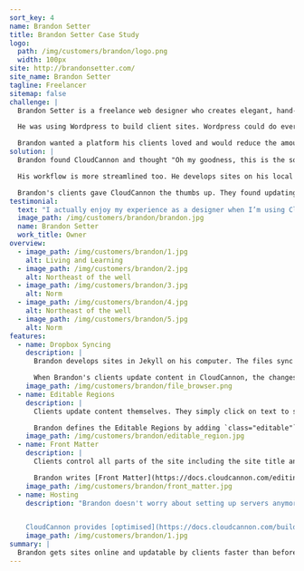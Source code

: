 ```yaml
---
sort_key: 4
name: Brandon Setter
title: Brandon Setter Case Study
logo:
  path: /img/customers/brandon/logo.png
  width: 100px
site: http://brandonsetter.com/
site_name: Brandon Setter
tagline: Freelancer
sitemap: false
challenge: |
  Brandon Setter is a freelance web designer who creates elegant, hand-crafted websites for his clients.

  He was using Wordpress to build client sites. Wordpress could do everything Brandon needed, but he found there was so much overhead in setting it up and maintaining servers. It took him away from what he loved doing.

  Brandon wanted a platform his clients loved and would reduce the amount of coding he was doing.
solution: |
  Brandon found CloudCannon and thought "Oh my goodness, this is the solution I’ve been dreaming about". He now spends less time coding, gets sites live faster and no longer has to manage servers.

  His workflow is more streamlined too. He develops sites on his local computer and syncs to CloudCannon using Dropbox. If a client site needs tweaking urgently, he can login to CloudCannon on any computer, anywhere in the world and quickly make updates using the online code editor.

  Brandon's clients gave CloudCannon the thumbs up. They found updating in CloudCannon easier and could update sections of the site they couldn't before.
testimonial:
  text: "I actually enjoy my experience as a designer when I’m using CloudCannon. It’s simple, beautiful and makes me more efficient. Most of all, I’m pumped because my clients love using it."
  image_path: /img/customers/brandon/brandon.jpg
  name: Brandon Setter
  work_title: Owner
overview:
  - image_path: /img/customers/brandon/1.jpg
    alt: Living and Learning
  - image_path: /img/customers/brandon/2.jpg
    alt: Northeast of the well
  - image_path: /img/customers/brandon/3.jpg
    alt: Norm
  - image_path: /img/customers/brandon/4.jpg
    alt: Northeast of the well
  - image_path: /img/customers/brandon/5.jpg
    alt: Norm
features:
  - name: Dropbox Syncing
    description: |
      Brandon develops sites in Jekyll on his computer. The files sync to CloudCannon automatically through Dropbox.

      When Brandon's clients update content in CloudCannon, the changes push back to Dropbox.
    image_path: /img/customers/brandon/file_browser.png
  - name: Editable Regions
    description: |
      Clients update content themselves. They simply click on text to start writing content.

      Brandon defines the Editable Regions by adding `class="editable"` to elements in the HTML.
    image_path: /img/customers/brandon/editable_region.jpg
  - name: Front Matter
    description: |
      Clients control all parts of the site including the site title and description.

      Brandon writes [Front Matter](https://docs.cloudcannon.com/editing/front-matter/) to set up the interface for making these changes.
    image_path: /img/customers/brandon/front_matter.jpg
  - name: Hosting
    description: "Brandon doesn't worry about setting up servers anymore.


    CloudCannon provides [optimised](https://docs.cloudcannon.com/building/optimisations/) hosting for Brandon's sites."
    image_path: /img/customers/brandon/1.jpg
summary: |
  Brandon gets sites online and updatable by clients faster than before. He doesn’t set up new servers and his clients are much happier.
---
```


